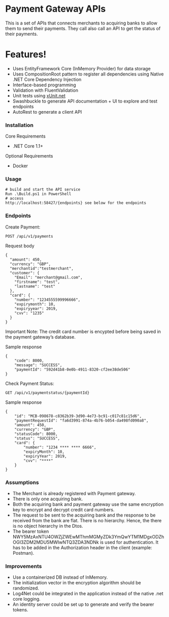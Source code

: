 <h1><a id="Payment_Gateway_APIs_0"></a>Payment Gateway APIs</h1>
<p>This is a set of APIs that connects merchants to acquiring banks to allow them to send their payments. They call also call an API to get the status of their payments.</p>
<h1><a id="Features_6"></a>Features!</h1>
<ul>
<li>Uses EntityFramework Core (InMemory Provider) for data storage</li>
<li>Uses CompositionRoot pattern to register all dependencies using Native .NET Core Dependency Injection</li>
<li>Interface-based programming</li>
<li>Validation with FluentValidation</li>
<li>Unit tests using <a href="http://xUnit.net">xUnit.net</a></li>
<li>Swashbuckle to generate API documentation + UI to explore and test endpoints</li>
<li>AutoRest to generate a client API</li>
</ul>
<h3><a id="Installation_16"></a>Installation</h3>
<p>Core Requirements</p>
<ul>
<li>.NET Core 1.1+</li>
</ul>
<p>Optional Requirements</p>
<ul>
<li>Docker</li>
</ul>
<h3><a id="Usage_24"></a>Usage</h3>
<pre><code class="language-sh"><span class="hljs-comment"># build and start the API service</span>
Run .\Build.ps1 <span class="hljs-keyword">in</span> PowerShell
<span class="hljs-comment"># access</span>
http://localhost:<span class="hljs-number">58427</span>/{endpoints} see below <span class="hljs-keyword">for</span> the endpoints
</code></pre>
<h3><a id="Endpoints_33"></a>Endpoints</h3>
<p>Create Payment:</p>
<pre><code class="language-sh">POST /api/v1/payments
</code></pre>
<p>Request body</p>
<pre><code class="language-sh">{
  <span class="hljs-string">"amount"</span>: <span class="hljs-number">450</span>,
  <span class="hljs-string">"currency"</span>: <span class="hljs-string">"GBP"</span>,
  <span class="hljs-string">"merchantid"</span>:<span class="hljs-string">"testmerchant"</span>,
  <span class="hljs-string">"customer"</span>: {
    <span class="hljs-string">"Email"</span>: <span class="hljs-string">"merchant@gmail.com"</span>,
    <span class="hljs-string">"firstname"</span>: <span class="hljs-string">"test"</span>,
    <span class="hljs-string">"lastname"</span>: <span class="hljs-string">"test"</span>
  },
  <span class="hljs-string">"card"</span>: {
    <span class="hljs-string">"number"</span>: <span class="hljs-string">"1234555599996666"</span>,
    <span class="hljs-string">"expirymonth"</span>: <span class="hljs-number">10</span>,
    <span class="hljs-string">"expiryyear"</span>: <span class="hljs-number">2019</span>,
    <span class="hljs-string">"cvv"</span>: <span class="hljs-string">"1235"</span>
  }
}
</code></pre>
<p>Important Note: The credit card number is encypted before being saved in the payment gateway’s database.</p>
<p>Sample response</p>
<pre><code class="language-sh">{
    <span class="hljs-string">"code"</span>: <span class="hljs-number">8000</span>,
    <span class="hljs-string">"message"</span>: <span class="hljs-string">"SUCCESS"</span>,
    <span class="hljs-string">"paymentId"</span>: <span class="hljs-string">"592d41b8-0e0b-4911-8320-cf2ee38de506"</span>
}
</code></pre>
<p>Check Payment Status:</p>
<pre><code class="language-sh">GET /api/v1/paymentstatus/{paymentId}
</code></pre>
<p>Sample response</p>
<pre><code class="language-sh">{
    <span class="hljs-string">"id"</span>: <span class="hljs-string">"MCB-098678-c8362b39-3d90-4e73-bc91-c017c81c15d6"</span>,
    <span class="hljs-string">"paymentRequestId"</span>: <span class="hljs-string">"fa6d3991-874a-4b76-b054-da498fd090a8"</span>,
    <span class="hljs-string">"amount"</span>: <span class="hljs-number">450</span>,
    <span class="hljs-string">"currency"</span>: <span class="hljs-string">"GBP"</span>,
    <span class="hljs-string">"statusCode"</span>: <span class="hljs-number">8000</span>,
    <span class="hljs-string">"status"</span>: <span class="hljs-string">"SUCCESS"</span>,
    <span class="hljs-string">"card"</span>: {
        <span class="hljs-string">"number"</span>: <span class="hljs-string">"1234 **** **** 6666"</span>,
        <span class="hljs-string">"expiryMonth"</span>: <span class="hljs-number">10</span>,
        <span class="hljs-string">"expiryYear"</span>: <span class="hljs-number">2019</span>,
        <span class="hljs-string">"cvv"</span>: <span class="hljs-string">"****"</span>
    }
}
</code></pre>
<h3><a id="Assumptions_92"></a>Assumptions</h3>
<ul>
<li>The Merchant is already registered with Payment gateway.</li>
<li>There is only one acquiring bank.</li>
<li>Both the acquiring bank and payment gateway use the same encryption key to encrypt and decrypt credit card numbers.</li>
<li>The request to be sent to the acquiring bank and the response to be received from the bank are flat. There is no hierarchy. Hence, the there is no object hierarchy in the Dtos.</li>
<li>The bearer token NWY5MzAxNTU4OWZjZWEwMThmMGMyZDk3YmQwYTM1MDgxODZhOGI3ZDM2MDU5MWIwNTQ3ZDA3NDNk is used for authentication. It has to be added in the Authorization header in the client (example: Postman).</li>
</ul>
<h3><a id="Improvements_99"></a>Improvements</h3> <ul> <li>Use a containerized DB instead of InMemory.</li> <li>The initialization vector in the encryption algorithm should be randomized.</li> <li>Log4Net could be integrated in the application instead of the native .net core logging.</li> <li>An identity server could be set up to generate and verify the bearer tokens.</li></ul>

